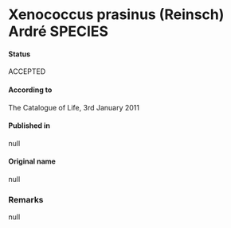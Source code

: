 # Xenococcus prasinus (Reinsch) Ardré SPECIES

#### Status
ACCEPTED

#### According to
The Catalogue of Life, 3rd January 2011

#### Published in
null

#### Original name
null

### Remarks
null